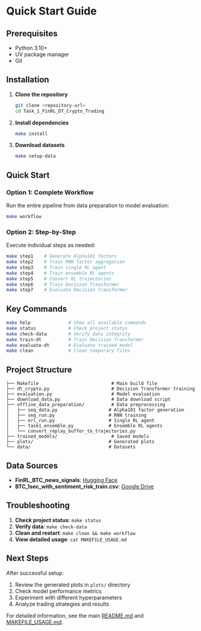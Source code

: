 # Quick Start Guide

## Prerequisites

- Python 3.10+
- UV package manager
- Git

## Installation

1. **Clone the repository**
   ```bash
   git clone <repository-url>
   cd Task_1_FinRL_DT_Crypto_Trading
   ```

2. **Install dependencies**
   ```bash
   make install
   ```

3. **Download datasets**
   ```bash
   make setup-data
   ```

## Quick Start

### Option 1: Complete Workflow
Run the entire pipeline from data preparation to model evaluation:
```bash
make workflow
```

### Option 2: Step-by-Step
Execute individual steps as needed:
```bash
make step1    # Generate Alpha101 factors
make step2    # Train RNN factor aggregation
make step3    # Train single RL agent
make step4    # Train ensemble RL agents
make step5    # Convert RL trajectories
make step6    # Train Decision Transformer
make step7    # Evaluate Decision Transformer
```

## Key Commands

```bash
make help              # Show all available commands
make status            # Check project status
make check-data        # Verify data integrity
make train-dt          # Train Decision Transformer
make evaluate-dt       # Evaluate trained model
make clean             # Clean temporary files
```

## Project Structure

```
├── Makefile                           # Main build file
├── dt_crypto.py                       # Decision Transformer training
├── evaluation.py                      # Model evaluation
├── download_data.py                   # Data download script
├── offline_data_preparation/          # Data preprocessing
│   ├── seq_data.py                   # Alpha101 factor generation
│   ├── seq_run.py                    # RNN training
│   ├── erl_run.py                    # Single RL agent
│   ├── task1_ensemble.py             # Ensemble RL agents
│   └── convert_replay_buffer_to_trajectories.py
├── trained_models/                    # Saved models
├── plots/                            # Generated plots
└── data/                             # Datasets
```

## Data Sources

- **FinRL_BTC_news_signals**: [Hugging Face](https://huggingface.co/datasets/SecureFinAI-Lab/FinRL_BTC_news_signals)
- **BTC_1sec_with_sentiment_risk_train.csv**: [Google Drive](https://drive.google.com/drive/folders/1rV9tJ0T2iWNJ-g3TI4Qgqy0cVf_Zqzqp?usp=sharing)

## Troubleshooting

1. **Check project status**: `make status`
2. **Verify data**: `make check-data`
3. **Clean and restart**: `make clean && make workflow`
4. **View detailed usage**: `cat MAKEFILE_USAGE.md`

## Next Steps

After successful setup:
1. Review the generated plots in `plots/` directory
2. Check model performance metrics
3. Experiment with different hyperparameters
4. Analyze trading strategies and results

For detailed information, see the main [README.md](README.md) and [MAKEFILE_USAGE.md](MAKEFILE_USAGE.md).
